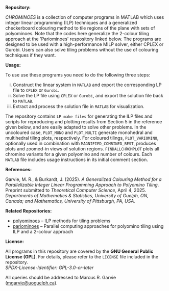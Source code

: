 <b>Repository:</b>

<em>CHROMINOES</em> is a collection of computer programs in MATLAB which uses integer linear programming (ILP) techniques 
and a generalized checkerboard colouring method to tile regions of the plane with sets of polyominoes. Note that the codes here generalize the 2-colour tiling approach at the 'Pariominoes' respository linked below. The programs are designed to be used with a high-performance MILP solver, either CPLEX or Gurobi. Users can also solve tiling problems 
without the use of colouring techniques if they want.

<b>Usage:</b>

To use use these programs you need to do the following three steps:

<ol type="i">
  <li>Construct the linear system in <code>MATLAB</code> and export the corresponding LP file to <code>CPLEX</code> or <code>Gurobi</code>.</li>
  <li>Solve the LP file using <code>CPLEX</code> or <code>Gurobi</code>, and export the solution file back to <code>MATLAB</code>.</li>
  <li>Extract and process the solution file in <code>MATLAB</code> for visualization.</li>
</ol>

<p>
  The repository contains <code>LP make files</code> for generating the ILP files and scripts for reproducing and plotting results from Section 5 in the reference given below, and are easily adapted to solve other problems. In the uncoloured case, <code>PLOT_MONO</code> and <code>PLOT_MULTI</code> generate monohedral and multihedral tiling plots, respectively. For coloured tilings, <code>PLOT_VARIOMINO</code>, optionally used in combination with <code>MAGNIFIED_COMBINED_BEST</code>, produces plots and zoomed-in views of solution regions. <code>FINDALLCHROMPLOT</code> plots all chromino variants for a given polyomino and number of colours. Each <code>MATLAB</code> file includes usage instructions in its initial comment section.
</p>

<b>References:</b>

<p>
  Garvie, M. R., & Burkardt, J. (2025). <i>A Generalized Colouring Method for a Parallelizable Integer Linear Programming Approach to Polyomino Tiling</i>. Preprint submitted to <i>Theoretical Computer Science</i>, April 4, 2025. <br>
  <em>Departments of Mathematics & Statistics, University of Guelph, ON, Canada; and Mathematics, University of Pittsburgh, PA, USA.</em>
</p>

<p><b>Related Repositories:</b></p>
<ul>
  <li><a href="https://github.com/jvburkardt/polyominoes" target="_blank">polyominoes</a> – ILP methods for tiling problems</li>
  <li><a href="https://github.com/jvburkardt/pariominoes" target="_blank">pariominoes</a> – Parallel computing approaches for polyomino tiling using ILP and a 2-colour approach</li>
</ul>

<b>License:</b>

<p>
  All programs in this repository are covered by the <strong>GNU General Public License (GPL)</strong>. 
  For details, please refer to the <code>LICENSE</code> file included in the repository. 
  <br>
  <em>SPDX-License-Identifier: GPL-3.0-or-later</em>
</p>

<p>
  All queries should be addressed to Marcus R. Garvie (<a href="mailto:mgarvie@uoguelph.ca">mgarvie@uoguelph.ca</a>).
</p>








